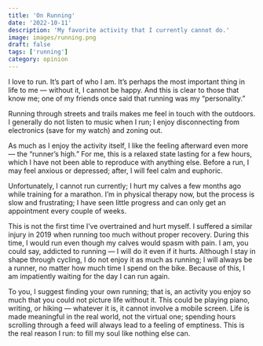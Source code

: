 ```yaml
---
title: 'On Running'
date: '2022-10-11'
description: 'My favorite activity that I currently cannot do.'
image: images/running.png
draft: false
tags: ['running']
category: opinion
---
```


I love to run. It’s part of who I am. It’s perhaps the most important thing in life to me — without it, I cannot be happy. And this is clear to those that know me; one of my friends once said that running was my “personality.”

Running through streets and trails makes me feel in touch with the outdoors. I generally do not listen to music when I run; I enjoy disconnecting from electronics (save for my watch) and zoning out.

As much as I enjoy the activity itself, I like the feeling afterward even more — the “runner’s high.” For me, this is a relaxed state lasting for a few hours, which I have not been able to reproduce with anything else. Before a run, I may feel anxious or depressed; after, I will feel calm and euphoric.

Unfortunately, I cannot run currently; I hurt my calves a few months ago while training for a marathon. I’m in physical therapy now, but the process is slow and frustrating; I have seen little progress and can only get an appointment every couple of weeks.

This is not the first time I’ve overtrained and hurt myself. I suffered a similar injury in 2019 when running too much without proper recovery. During this time, I would run even though my calves would spasm with pain. I am, you could say, addicted to running — I will do it even if it hurts. Although I stay in shape through cycling, I do not enjoy it as much as running; I will always be a runner, no matter how much time I spend on the bike. Because of this, I am impatiently waiting for the day I can run again.

To you, I suggest finding your own running; that is, an activity you enjoy so much that you could not picture life without it. This could be playing piano, writing, or hiking — whatever it is, it cannot involve a mobile screen. Life is made meaningful in the real world, not the virtual one; spending hours scrolling through a feed will always lead to a feeling of emptiness. This is the real reason I run: to fill my soul like nothing else can.
